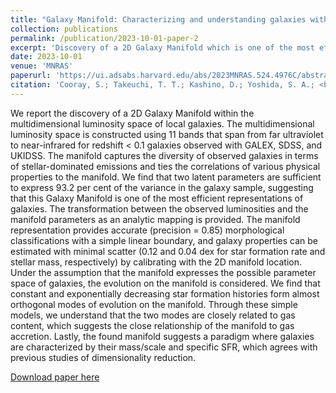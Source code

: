 ```yaml
---
title: "Galaxy Manifold: Characterizing and understanding galaxies with two parameters"
collection: publications
permalink: /publication/2023-10-01-paper-2
excerpt: 'Discovery of a 2D Galaxy Manifold which is one of the most efficient representations of galaxies.'
date: 2023-10-01
venue: 'MNRAS'
paperurl: 'https://ui.adsabs.harvard.edu/abs/2023MNRAS.524.4976C/abstract'
citation: 'Cooray, S.; Takeuchi, T. T.; Kashino, D.; Yoshida, S. A.; <b>Ma, H.-X.</b>; Kono, K. T.; "Galaxy Manifold: Characterizing and understanding galaxies with two parameters", <i>MNRAS</i>, 2023, 524, 4, 4976'
---
```

We report the discovery of a 2D Galaxy Manifold within the multidimensional luminosity space of local galaxies. The multidimensional luminosity space is constructed using 11 bands that span from far ultraviolet to near-infrared for redshift < 0.1 galaxies observed with GALEX, SDSS, and UKIDSS. The manifold captures the diversity of observed galaxies in terms of stellar-dominated emissions and ties the correlations of various physical properties to the manifold. We find that two latent parameters are sufficient to express 93.2 per cent of the variance in the galaxy sample, suggesting that this Galaxy Manifold is one of the most efficient representations of galaxies. The transformation between the observed luminosities and the manifold parameters as an analytic mapping is provided. The manifold representation provides accurate (precision = 0.85) morphological classifications with a simple linear boundary, and galaxy properties can be estimated with minimal scatter (0.12 and 0.04 dex for star formation rate and stellar mass, respectively) by calibrating with the 2D manifold location. Under the assumption that the manifold expresses the possible parameter space of galaxies, the evolution on the manifold is considered. We find that constant and exponentially decreasing star formation histories form almost orthogonal modes of evolution on the manifold. Through these simple models, we understand that the two modes are closely related to gas content, which suggests the close relationship of the manifold to gas accretion. Lastly, the found manifold suggests a paradigm where galaxies are characterized by their mass/scale and specific SFR, which agrees with previous studies of dimensionality reduction.

[Download paper here](https://academic.oup.com/mnras/pdf-lookup/doi/10.1093/mnras/stad2129)